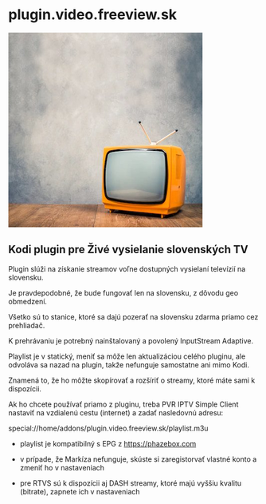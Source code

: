 # plugin.video.freeview.sk

![plugin.video.freeview.sk](icon.jpg)

## Kodi plugin pre Živé vysielanie slovenských TV

Plugin slúži na získanie streamov voľne dostupných vysielaní televízií na slovensku.

Je pravdepodobné, že bude fungovať len na slovensku, z dôvodu geo obmedzení.

Všetko sú to stanice, ktoré sa dajú pozerať na slovensku zdarma priamo cez prehliadač.

K prehrávaniu je potrebný nainštalovaný a povolený InputStream Adaptive.

Playlist je v statický, meniť sa môže len aktualizáciou celého pluginu, ale odvoláva sa nazad na plugin, takže nefunguje samostatne ani mimo Kodi.

Znamená to, že ho môžte skopírovať a rozšíriť o streamy, ktoré máte sami k dispozícii.

Ak ho chcete používať priamo z pluginu, treba PVR IPTV Simple Client nastaviť na vzdialenú cestu (internet) a zadať nasledovnú adresu:

special://home/addons/plugin.video.freeview.sk/playlist.m3u

- playlist je kompatibilný s EPG z https://phazebox.com

- v prípade, že Markíza nefunguje, skúste si zaregistorvať vlastné konto a zmeniť ho v nastaveniach

- pre RTVS sú k dispozícii aj DASH streamy, ktoré majú vyššiu kvalitu (bitrate), zapnete ich v nastaveniach

